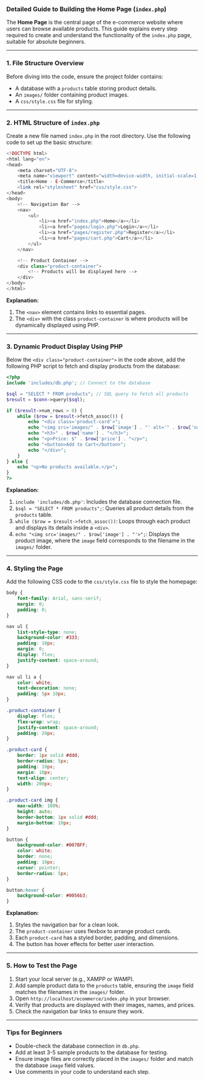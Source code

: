 ### Detailed Guide to Building the Home Page (`index.php`)

The **Home Page** is the central page of the e-commerce website where users can browse available products. This guide explains every step required to create and understand the functionality of the `index.php` page, suitable for absolute beginners.

---

### **1. File Structure Overview**
Before diving into the code, ensure the project folder contains:
- A database with a `products` table storing product details.
- An `images/` folder containing product images.
- A `css/style.css` file for styling.

---

### **2. HTML Structure of `index.php`**
Create a new file named `index.php` in the root directory. Use the following code to set up the basic structure:

```php
<!DOCTYPE html>
<html lang="en">
<head>
    <meta charset="UTF-8">
    <meta name="viewport" content="width=device-width, initial-scale=1.0">
    <title>Home - E-Commerce</title>
    <link rel="stylesheet" href="css/style.css">
</head>
<body>
    <!-- Navigation Bar -->
    <nav>
        <ul>
            <li><a href="index.php">Home</a></li>
            <li><a href="pages/login.php">Login</a></li>
            <li><a href="pages/register.php">Register</a></li>
            <li><a href="pages/cart.php">Cart</a></li>
        </ul>
    </nav>

    <!-- Product Container -->
    <div class="product-container">
        <!-- Products will be displayed here -->
    </div>
</body>
</html>
```

**Explanation:**
1. The `<nav>` element contains links to essential pages.
2. The `<div>` with the class `product-container` is where products will be dynamically displayed using PHP.

---

### **3. Dynamic Product Display Using PHP**
Below the `<div class="product-container">` in the code above, add the following PHP script to fetch and display products from the database:

```php
<?php
include 'includes/db.php'; // Connect to the database

$sql = "SELECT * FROM products"; // SQL query to fetch all products
$result = $conn->query($sql);

if ($result->num_rows > 0) {
    while ($row = $result->fetch_assoc()) {
        echo "<div class='product-card'>";
        echo "<img src='images/" . $row['image'] . "' alt='" . $row['name'] . "'>";
        echo "<h3>" . $row['name'] . "</h3>";
        echo "<p>Price: $" . $row['price'] . "</p>";
        echo "<button>Add to Cart</button>";
        echo "</div>";
    }
} else {
    echo "<p>No products available.</p>";
}
?>
```

**Explanation:**
1. `include 'includes/db.php'`: Includes the database connection file.
2. `$sql = "SELECT * FROM products";`: Queries all product details from the `products` table.
3. `while ($row = $result->fetch_assoc())`: Loops through each product and displays its details inside a `<div>`.
4. `echo "<img src='images/" . $row['image'] . "'>";`: Displays the product image, where the `image` field corresponds to the filename in the `images/` folder.

---

### **4. Styling the Page**
Add the following CSS code to the `css/style.css` file to style the homepage:

```css
body {
    font-family: Arial, sans-serif;
    margin: 0;
    padding: 0;
}

nav ul {
    list-style-type: none;
    background-color: #333;
    padding: 10px;
    margin: 0;
    display: flex;
    justify-content: space-around;
}

nav ul li a {
    color: white;
    text-decoration: none;
    padding: 5px 10px;
}

.product-container {
    display: flex;
    flex-wrap: wrap;
    justify-content: space-around;
    padding: 20px;
}

.product-card {
    border: 1px solid #ddd;
    border-radius: 5px;
    padding: 10px;
    margin: 10px;
    text-align: center;
    width: 200px;
}

.product-card img {
    max-width: 100%;
    height: auto;
    border-bottom: 1px solid #ddd;
    margin-bottom: 10px;
}

button {
    background-color: #007BFF;
    color: white;
    border: none;
    padding: 10px;
    cursor: pointer;
    border-radius: 5px;
}

button:hover {
    background-color: #0056b3;
}
```

**Explanation:**
1. Styles the navigation bar for a clean look.
2. The `product-container` uses flexbox to arrange product cards.
3. Each `product-card` has a styled border, padding, and dimensions.
4. The button has hover effects for better user interaction.

---

### **5. How to Test the Page**
1. Start your local server (e.g., XAMPP or WAMP).
2. Add sample product data to the `products` table, ensuring the `image` field matches the filenames in the `images/` folder.
3. Open `http://localhost/ecommerce/index.php` in your browser.
4. Verify that products are displayed with their images, names, and prices.
5. Check the navigation bar links to ensure they work.

---

### **Tips for Beginners**
- Double-check the database connection in `db.php`.
- Add at least 3-5 sample products to the database for testing.
- Ensure image files are correctly placed in the `images/` folder and match the database `image` field values.
- Use comments in your code to understand each step.

